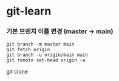 # git-learn

### 기본 브렌치 이름 변경 (master -> main)
```
git branch -m master main
git fetch origin
git branch -u origin/main main
git remote set-head origin -a
```

git clone